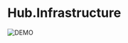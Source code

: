 # Hub.Infrastructure

![DEMO](http://www.plantuml.com/plantuml/proxy?cache=no&src=https://raw.github.com/Kf-GaryNewport/Hub.Infrastructure/master/puml/WopiBalanced2.puml)